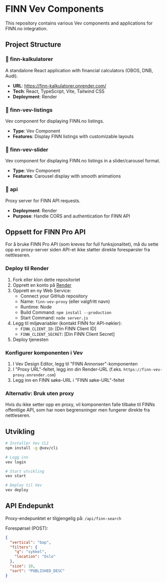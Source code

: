 # FINN Vev Components

This repository contains various Vev components and applications for FINN.no integration.

## Project Structure

### 📁 finn-kalkulatorer
A standalone React application with financial calculators (OBOS, DNB, Audi).
- **URL**: https://finn-kalkulatorer.onrender.com/
- **Tech**: React, TypeScript, Vite, Tailwind CSS
- **Deployment**: Render

### 📁 finn-vev-listings
Vev component for displaying FINN.no listings.
- **Type**: Vev Component
- **Features**: Display FINN listings with customizable layouts

### 📁 finn-vev-slider
Vev component for displaying FINN.no listings in a slider/carousel format.
- **Type**: Vev Component  
- **Features**: Carousel display with smooth animations

### 📁 api
Proxy server for FINN API requests.
- **Deployment**: Render
- **Purpose**: Handle CORS and authentication for FINN API

## Oppsett for FINN Pro API

For å bruke FINN Pro API (som kreves for full funksjonalitet), må du sette opp en proxy-server siden API-et ikke støtter direkte forespørsler fra nettleseren.

### Deploy til Render

1. Fork eller klon dette repositoriet
2. Opprett en konto på [Render](https://render.com)
3. Opprett en ny Web Service:
   - Connect your GitHub repository
   - Name: `finn-vev-proxy` (eller valgfritt navn)
   - Runtime: Node
   - Build Command: `npm install --production`
   - Start Command: `node server.js`
4. Legg til miljøvariabler (kontakt FINN for API-nøkler):
   - `FINN_CLIENT_ID`: [Din FINN Client ID]
   - `FINN_CLIENT_SECRET`: [Din FINN Client Secret]
5. Deploy tjenesten

### Konfigurer komponenten i Vev

1. I Vev Design Editor, legg til "FINN Annonser"-komponenten
2. I "Proxy URL"-feltet, legg inn din Render-URL (f.eks. `https://finn-vev-proxy.onrender.com`)
3. Legg inn en FINN søke-URL i "FINN søke-URL"-feltet

### Alternativ: Bruk uten proxy

Hvis du ikke setter opp en proxy, vil komponenten falle tilbake til FINNs offentlige API, som har noen begrensninger men fungerer direkte fra nettleseren.

## Utvikling

```bash
# Installer Vev CLI
npm install -g @vev/cli

# Logg inn
vev login

# Start utvikling
vev start

# Deploy til Vev
vev deploy
```

## API Endepunkt

Proxy-endepunktet er tilgjengelig på: `/api/finn-search`

Forespørsel (POST):
```json
{
  "vertical": "bap",
  "filters": {
    "q": "sykkel",
    "location": "Oslo"
  },
  "size": 10,
  "sort": "PUBLISHED_DESC"
}
```